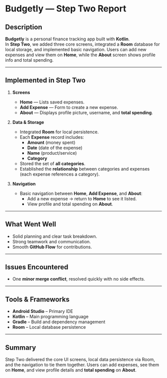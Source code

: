 # Budgetly — Step Two Report

## Description
**Budgetly** is a personal finance tracking app built with **Kotlin**.  
In **Step Two**, we added three core screens, integrated a **Room** database for local storage, and implemented basic navigation. Users can add new expenses and view them on **Home**, while the **About** screen shows profile info and total spending.

---

## Implemented in Step Two

1. **Screens**
    - **Home** — Lists saved expenses.
    - **Add Expense** — Form to create a new expense.
    - **About** — Displays profile picture, username, and **total spending**.

2. **Data & Storage**
    - Integrated **Room** for local persistence.
    - Each **Expense** record includes:
        - **Amount** (money spent)
        - **Date** (date of the expense)
        - **Name** (product/service)
        - **Category**
    - Stored the set of **all categories**.
    - Established the **relationship** between categories and expenses (each expense references a category).

3. **Navigation**
    - Basic navigation between **Home**, **Add Expense**, and **About**:
        - Add a new expense → return to **Home** to see it listed.
        - View profile and total spending on **About**.

---

## What Went Well
- Solid planning and clear task breakdown.
- Strong teamwork and communication.
- Smooth **GitHub Flow** for contributions.

---

## Issues Encountered
- One **minor merge conflict**, resolved quickly with no side effects.

---

## Tools & Frameworks
- **Android Studio** – Primary IDE
- **Kotlin** – Main programming language
- **Gradle** – Build and dependency management
- **Room** – Local database persistence

---

## Summary
Step Two delivered the core UI screens, local data persistence via Room, and the navigation to tie them together. Users can add expenses, see them on **Home**, and view profile details and **total spending** on **About**.
